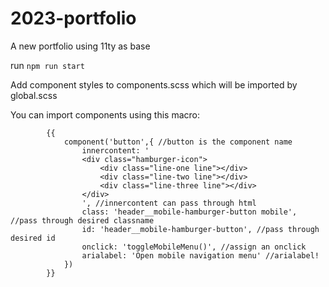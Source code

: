 # 2023-portfolio
A new portfolio using 11ty as base

run `npm run start`

Add component styles to components.scss which will be imported by global.scss 

You can import components using this macro: 
```njk
        {{
            component('button',{ //button is the component name
                innercontent: '
                <div class="hamburger-icon">
                    <div class="line-one line"></div>
                    <div class="line-two line"></div>
                    <div class="line-three line"></div>
                </div>
                ', //innercontent can pass through html
                class: 'header__mobile-hamburger-button mobile', //pass through desired classname
                id: 'header__mobile-hamburger-button', //pass through desired id
                onclick: 'toggleMobileMenu()', //assign an onclick
                arialabel: 'Open mobile navigation menu' //arialabel!
            })
        }}
```